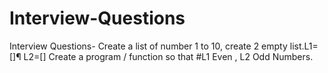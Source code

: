 # Interview-Questions
Interview Questions- Create a list of number 1 to 10, create 2 empty list.L1=[]¶ L2=[] Create a program / function so that #L1 Even , L2 Odd Numbers.
